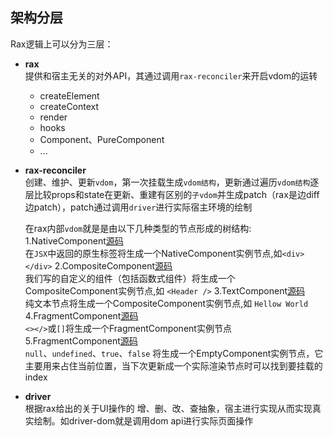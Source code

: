 ## 架构分层
Rax逻辑上可以分为三层：

- **rax**  
提供和宿主无关的对外API，其通过调用`rax-reconciler`来开启vdom的运转
    
    - createElement  
    - createContext
    - render
    - hooks
    - Component、PureComponent
    - ...
     

- **rax-reconciler**   
创建、维护、更新`vdom`，第一次挂载生成`vdom结构`，更新通过遍历`vdom结构`逐层比较props和state在更新、重建有区别的`子vdom`并生成patch（rax是边diff边patch），patch通过调用`driver`进行实际宿主环境的绘制

    在rax内部`vdom`就是是由以下几种类型的节点形成的树结构:         
    1.NativeComponent[源码](https://github.com/alibaba/rax/blob/master/packages/rax/src/vdom/native.js)         
    在`JSX`中返回的原生标签将生成一个NativeComponent实例节点,如`<div></div>` 
    2.CompositeComponent[源码](https://github.com/alibaba/rax/blob/master/packages/rax/src/vdom/composite.js)     
    我们写的自定义的组件（包括函数式组件）将生成一个CompositeComponent实例节点,如 `<Header />`
    3.TextComponent[源码](https://github.com/alibaba/rax/blob/master/packages/rax/src/vdom/text.js)      
    纯文本节点将生成一个CompositeComponent实例节点,如 `Hellow World`
    4.FragmentComponent[源码](https://github.com/alibaba/rax/blob/master/packages/rax/src/vdom/fragment.js)      
    `<></>`或`[]`将生成一个FragmentComponent实例节点
    5.FragmentComponent[源码](https://github.com/alibaba/rax/blob/master/packages/rax/src/vdom/empty.js)      
    `null`、`undefined`、`true`、`false` 将生成一个EmptyComponent实例节点，它主要用来占住当前位置，当下次更新成一个实际渲染节点时可以找到要挂载的index

- **driver**   
根据rax给出的关于UI操作的 增、删、改、查抽象，宿主进行实现从而实现真实绘制。如driver-dom就是调用dom api进行实际页面操作

